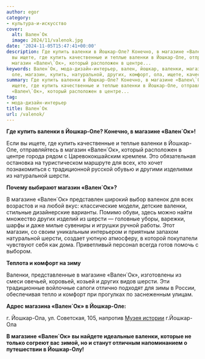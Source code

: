 ```yaml
---
author: egor
category:
- культура-и-искусство
cover:
  alt: Вален`Ок
  image: 2024/11/valenok.jpg
date: '2024-11-05T15:47:41+00:00'
description: Где купить валенки в Йошкар-Оле? Конечно, в магазине «Вален\`Ок»! Если
  вы ищете, где купить качественные и теплые валенки в Йошкар-Оле, отправляйтесь в
  магазин «Вален\`Ок», который расположен в центре...
keywords: Вален`Ок, мода-дизайн-интерьер, вален, йошкар, валенки, магазине, шерсти,
  оле, магазин, купить, натуральной, других, комфорт, ола, ищете, качественные, теплые
summary: Где купить валенки в Йошкар-Оле? Конечно, в магазине «Вален\`Ок»! Если вы
  ищете, где купить качественные и теплые валенки в Йошкар-Оле, отправляйтесь в магазин
  «Вален\`Ок», который расположен в центре...
tag:
- мода-дизайн-интерьер
title: Вален`Ок
url: /valenok/
---
```


**Где купить валенки в Йошкар-Оле? Конечно, в магазине «Вален\`Ок»!**

Если вы ищете, где купить качественные и теплые валенки в Йошкар-Оле, отправляйтесь в магазин «Вален\`Ок», который расположен в центре города рядом с Царевококшайским кремлем. Это обязательная остановка на туристическом маршруте для всех, кто хочет познакомиться с традиционной русской обувью и другими изделиями из натуральной шерсти.

**Почему выбирают магазин «Вален\`Ок»?**

В магазине «Вален\`Ок» представлен широкий выбор валенок для всех возрастов и на любой вкус: классические модели, детские валенки, стильные дизайнерские варианты. Помимо обуви, здесь можно найти множество других изделий из шерсти — головные уборы, варежки, шарфы и даже милые сувениры и игрушки ручной работы. Этот магазин, со своим уникальным интерьером и приятным запахом натуральной шерсти, создает уютную атмосферу, в которой покупатели чувствуют себя как дома. Приветливый персонал всегда готов помочь с выбором.

**Теплота и комфорт на зиму**

Валенки, представленные в магазине «Вален\`Ок», изготовлены из смеси овечьей, коровьей, козьей и других видов шерсти. Эти традиционные войлочные сапоги отлично подходят для зимы в России, обеспечивая тепло и комфорт при прогулках по заснеженным улицам.

**Адрес магазина «Вален\`Ок» в Йошкар-Оле:**

г. Йошкар-Ола, ул. Советская, 105, напротив [Музея истории](/muzej-istorii/) г.Йошкар-Ола

**В магазине «Вален\`Ок» вы найдете идеальные валенки, которые не только согреют вас зимой, но и станут отличным напоминанием о путешествии в Йошкар-Олу!**